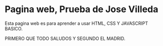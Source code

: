 # Pagina web, Prueba de Jose Villeda

Esta pagina web es para aprender a usar HTML, CSS Y JAVASCRIPT BASICO.


PRIMERO QUE TODO SALUDOS Y SEGUNDO EL MADRID.